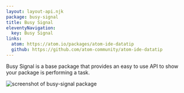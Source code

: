 ```yaml
---
layout: layout-api.njk
package: busy-signal
title: Busy Signal
eleventyNavigation:
  key: Busy Signal
links:
  atom: https://atom.io/packages/atom-ide-datatip
  github: https://github.com/atom-community/atom-ide-datatip
---
```


Busy Signal is a base package that provides an easy to use API to show your package is performing a task.

![screenshot of busy-signal package](https://cloud.githubusercontent.com/assets/4278113/22865536/0a123074-f188-11e6-8c6e-38574a6fe14c.gif)
